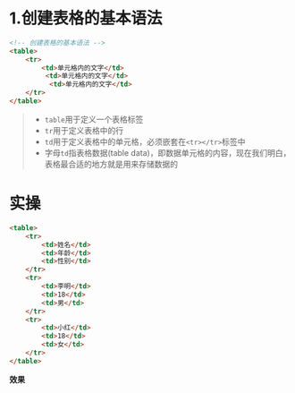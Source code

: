 # 1.创建表格的基本语法
```html
<!-- 创建表格的基本语法 -->
<table>
    <tr>
        <td>单元格内的文字</td>
         <td>单元格内的文字</td>
          <td>单元格内的文字</td>
    </tr>
</table>
```
> - `table`用于定义一个表格标签
> - `tr`用于定义表格中的行
> - `td`用于定义表格中的单元格，必须嵌套在`<tr></tr>`标签中
> - 字母`td`指表格数据(table data)，即数据单元格的内容，现在我们明白，表格最合适的地方就是用来存储数据的

# 实操
```html
<table>
    <tr>
        <td>姓名</td>
        <td>年龄</td>
        <td>性别</td>
    </tr>
    <tr>
        <td>李明</td>
        <td>18</td>
        <td>男</td>
    </tr>
    <tr>
        <td>小红</td>
        <td>18</td>
        <td>女</td>
    </tr>
</table>
```
**效果**

